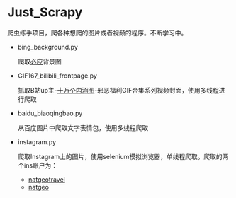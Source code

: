 # Just_Scrapy

爬虫练手项目，爬各种想爬的图片或者视频的程序。不断学习中。

* bing_background.py

  爬取[必应](https://cn.bing.com)背景图

* GIF167_bilibili_frontpage.py

  抓取B站up主-[十万个内涵图](https://search.bilibili.com/all?keyword=%E5%8D%81%E4%B8%87%E4%B8%AA%E5%86%85%E6%B6%B5%E5%9B%BE)-邪恶福利GIF合集系列视频封面，使用多线程进行爬取

* baidu_biaoqingbao.py

  从百度图片中爬取文字表情包，使用多线程爬取

* instagram.py


  爬取Instagram上的图片，使用selenium模拟浏览器，单线程爬取。爬取的两个ins账户为：

  * [natgeotravel](https://www.instagram.com/natgeotravel/)
  * [natgeo](https://www.instagram.com/natgeo/)